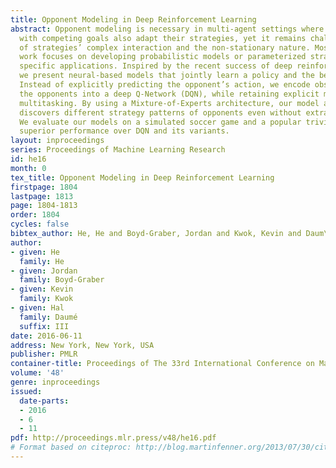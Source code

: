 ```yaml
---
title: Opponent Modeling in Deep Reinforcement Learning
abstract: Opponent modeling is necessary in multi-agent settings where secondary agents
  with competing goals also adapt their strategies, yet it remains challenging because
  of strategies’ complex interaction and the non-stationary nature. Most previous
  work focuses on developing probabilistic models or parameterized strategies for
  specific applications. Inspired by the recent success of deep reinforcement learning,
  we present neural-based models that jointly learn a policy and the behavior of opponents.
  Instead of explicitly predicting the opponent’s action, we encode observation of
  the opponents into a deep Q-Network (DQN), while retaining explicit modeling under
  multitasking. By using a Mixture-of-Experts architecture, our model automatically
  discovers different strategy patterns of opponents even without extra supervision.
  We evaluate our models on a simulated soccer game and a popular trivia game, showing
  superior performance over DQN and its variants.
layout: inproceedings
series: Proceedings of Machine Learning Research
id: he16
month: 0
tex_title: Opponent Modeling in Deep Reinforcement Learning
firstpage: 1804
lastpage: 1813
page: 1804-1813
order: 1804
cycles: false
bibtex_author: He, He and Boyd-Graber, Jordan and Kwok, Kevin and Daum\'e, III, Hal
author:
- given: He
  family: He
- given: Jordan
  family: Boyd-Graber
- given: Kevin
  family: Kwok
- given: Hal
  family: Daumé
  suffix: III
date: 2016-06-11
address: New York, New York, USA
publisher: PMLR
container-title: Proceedings of The 33rd International Conference on Machine Learning
volume: '48'
genre: inproceedings
issued:
  date-parts:
  - 2016
  - 6
  - 11
pdf: http://proceedings.mlr.press/v48/he16.pdf
# Format based on citeproc: http://blog.martinfenner.org/2013/07/30/citeproc-yaml-for-bibliographies/
---
```

